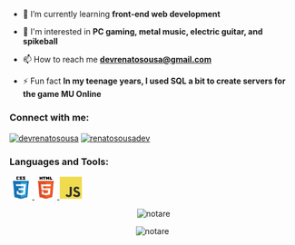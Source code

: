 - 🌱 I’m currently learning **front-end web development**

- 💬 I'm interested in **PC gaming, metal music, electric guitar, and spikeball**

- 📫 How to reach me **devrenatosousa@gmail.com**

- ⚡ Fun fact **In my teenage years, I used SQL a bit to create servers for the game MU Online**

<h3 align="left">Connect with me:</h3>
<p align="left">
<a href="https://twitter.com/devrenatosousa" target="blank"><img align="center" src="https://raw.githubusercontent.com/rahuldkjain/github-profile-readme-generator/master/src/images/icons/Social/twitter.svg" alt="devrenatosousa" height="30" width="40" /></a>
<a href="https://www.linkedin.com/in/devrenatosousa" target="blank"><img align="center" src="https://raw.githubusercontent.com/rahuldkjain/github-profile-readme-generator/master/src/images/icons/Social/linked-in-alt.svg" alt="renatosousadev" height="30" width="40" /></a>
</p>

<h3 align="left">Languages and Tools:</h3>
<p align="left"> <a href="https://www.w3schools.com/css/" target="_blank" rel="noreferrer"> <img src="https://raw.githubusercontent.com/devicons/devicon/master/icons/css3/css3-original-wordmark.svg" alt="css3" width="40" height="40"/> </a> <a href="https://www.w3.org/html/" target="_blank" rel="noreferrer"> <img src="https://raw.githubusercontent.com/devicons/devicon/master/icons/html5/html5-original-wordmark.svg" alt="html5" width="40" height="40"/> </a> <a href="https://developer.mozilla.org/en-US/docs/Web/JavaScript" target="_blank" rel="noreferrer"> <img src="https://raw.githubusercontent.com/devicons/devicon/master/icons/javascript/javascript-original.svg" alt="javascript" width="40" height="40"/> </a> </p>

<p align="center">&nbsp;<img src="https://github-readme-stats.vercel.app/api?username=notare&show_icons=true&title_color=0080ff&text_color=000000&locale=en" alt="notare" /></p>

<p align="center"><img src="http://github-readme-streak-stats.herokuapp.com?user=notare&date_format=M%20j%5B%2C%20Y%5D&ring=0080FF&fire=0080FF&currStreakLabel=0080FF" alt="notare" /></p>
